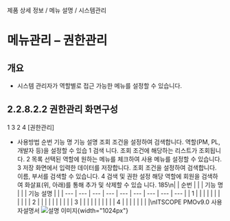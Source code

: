 <!--breadcrumb:제품 상세 정보 / 메뉴 설명 / 시스템관리--><span class="md-breadcrumb">제품 상세 정보 / 메뉴 설명 / 시스템관리</span>
# 메뉴관리 – 권한관리
<!--5th-h2-toc-->
## 개요

- 시스템 관리자가 역할별로 접근 가능한 메뉴를 설정할 수 있습니다.
## 2.2.8.2.2 권한관리 화면구성
1
3
2
4
[권한관리]
- 사용방법
순번 기능 명 기능 설명
조회 조건을 설정하여 검색합니다. 역할(PM, PL, 개발자 등)을 설정할 수 있습
1 검색
니다.
조회 조건에 해당하는 리스트가 조회됩니다.
2 목록
선택된 역할에 원하는 메뉴를 체크하여 사용 메뉴를 설정할 수 있습니다.
3 저장 화면에서 입력한 데이터를 저장합니다.
조회 조건을 설정하여 검색합니다. 이름, 부서를 검색할 수 있습니다.
4 검색 및 권한 설정 해당 역할에 회원을 검색하여 화살표(위, 아래)를 통해 추가 및 삭제할 수 있습
니다.
185\n|  | 순번 |  |  | 기능 명 |  |  | 기능 설명 |  |
| --- | --- | --- | --- | --- | --- | --- | --- | --- |
| 1 |  |  |  |  |  |  |  |  |
|  | 2 |  |  |  |  |  |  |  |
|  | 3 |  |  |  |  |  |  |  |
|  | 4 |  |  |  |  |  |  |  |\nITSCOPE PMOv9.0 사용자설명서
![설명 이미지](/02_outputs/manual_images/2.2.8.2.2.png){width="1024px"}
